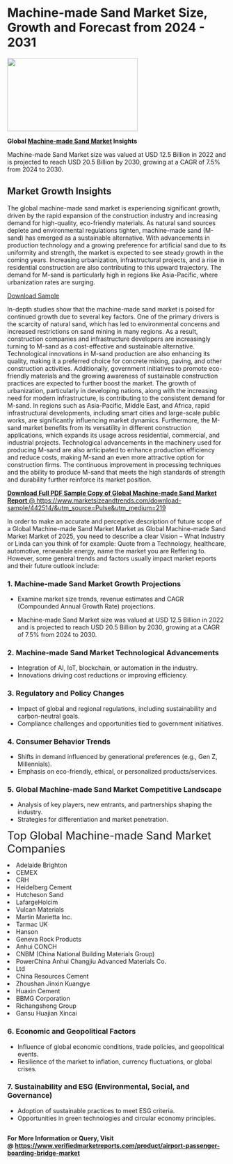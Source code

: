 <H1>Machine-made Sand Market Size, Growth and Forecast from 2024 - 2031</H1><img class="aligncenter size-medium wp-image-584254" src="https://thirdeyenews.in/wp-content/uploads/2024/09/Global-Market-Research-300x168.jpeg" alt="" width="300" height="168" /><p><strong>Global&nbsp;<a href="https://www.marketsizeandtrends.com/download-sample/442514/&amp;utm_source=Pulse&amp;utm_medium=219">Machine-made Sand Market</a> Insights</strong></p><p>Machine-made Sand Market size was valued at USD 12.5 Billion in 2022 and is projected to reach USD 20.5 Billion by 2030, growing at a CAGR of 7.5% from 2024 to 2030.</p><p><h2>Market Growth Insights</h2> <p>The global machine-made sand market is experiencing significant growth, driven by the rapid expansion of the construction industry and increasing demand for high-quality, eco-friendly materials. As natural sand sources deplete and environmental regulations tighten, machine-made sand (M-sand) has emerged as a sustainable alternative. With advancements in production technology and a growing preference for artificial sand due to its uniformity and strength, the market is expected to see steady growth in the coming years. Increasing urbanization, infrastructural projects, and a rise in residential construction are also contributing to this upward trajectory. The demand for M-sand is particularly high in regions like Asia-Pacific, where urbanization rates are surging.</p> <p><a href="#">Download Sample</a></p> <p>In-depth studies show that the machine-made sand market is poised for continued growth due to several key factors. One of the primary drivers is the scarcity of natural sand, which has led to environmental concerns and increased restrictions on sand mining in many regions. As a result, construction companies and infrastructure developers are increasingly turning to M-sand as a cost-effective and sustainable alternative. Technological innovations in M-sand production are also enhancing its quality, making it a preferred choice for concrete mixing, paving, and other construction activities. Additionally, government initiatives to promote eco-friendly materials and the growing awareness of sustainable construction practices are expected to further boost the market. The growth of urbanization, particularly in developing nations, along with the increasing need for modern infrastructure, is contributing to the consistent demand for M-sand. In regions such as Asia-Pacific, Middle East, and Africa, rapid infrastructural developments, including smart cities and large-scale public works, are significantly influencing market dynamics. Furthermore, the M-sand market benefits from its versatility in different construction applications, which expands its usage across residential, commercial, and industrial projects. Technological advancements in the machinery used for producing M-sand are also anticipated to enhance production efficiency and reduce costs, making M-sand an even more attractive option for construction firms. The continuous improvement in processing techniques and the ability to produce M-sand that meets the high standards of strength and durability further reinforce its market position. <p><a href="#"></p><p><span class=""><strong>Download Full PDF Sample Copy of Global Machine-made Sand Market Report</strong> @ <a href="https://www.marketsizeandtrends.com/download-sample/442514/&amp;utm_source=Pulse&amp;utm_medium=219" target="_blank">https://www.marketsizeandtrends.com/download-sample/442514/&amp;utm_source=Pulse&amp;utm_medium=219</a></span></p><p>In order to make an accurate and perceptive description of future scope of a Global&nbsp;Machine-made Sand Market Market as Global&nbsp;Machine-made Sand Market Market of 2025, you need to describe a clear Vision &ndash; What Industry or Linda can you think of for example: Quote from a Technology, healthcare, automotive, renewable energy, name the market you are Reffering to. However, some general trends and factors usually impact market reports and their future outlook include:</p><h3>1.&nbsp;<strong>Machine-made Sand Market Growth Projections</strong></h3><ul><li>Examine market size trends, revenue estimates and CAGR (Compounded Annual Growth Rate) projections.</li><li><p>Machine-made Sand Market size was valued at USD 12.5 Billion in 2022 and is projected to reach USD 20.5 Billion by 2030, growing at a CAGR of 7.5% from 2024 to 2030.</p></li></ul><h3>2.&nbsp;<strong>Machine-made Sand Market Technological Advancements</strong></h3><ul><li>Integration of AI, IoT, blockchain, or automation in the industry.</li><li>Innovations driving cost reductions or improving efficiency.</li></ul><h3>3.&nbsp;<strong>Regulatory and Policy Changes</strong></h3><ul><li>Impact of global and regional regulations, including sustainability and carbon-neutral goals.</li><li>Compliance challenges and opportunities tied to government initiatives.</li></ul><h3>4.&nbsp;<strong>Consumer Behavior Trends</strong></h3><ul><li>Shifts in demand influenced by generational preferences (e.g., Gen Z, Millennials).</li><li>Emphasis on eco-friendly, ethical, or personalized products/services.</li></ul><h3>5.&nbsp;<strong>Global Machine-made Sand Market Competitive Landscape</strong></h3><ul><li>Analysis of key players, new entrants, and partnerships shaping the industry.</li><li>Strategies for differentiation and market penetration.</li></ul><p data-pm-slice="1 1 []"><span style="color: inherit; font-family: inherit; font-size: 25px;">Top Global Machine-made Sand Market Companies</span></p><div class="" data-test-id=""><p><li>Adelaide Brighton</li><li> CEMEX</li><li> CRH</li><li> Heidelberg Cement</li><li> Hutcheson Sand</li><li> LafargeHolcim</li><li> Vulcan Materials</li><li> Martin Marietta Inc.</li><li> Tarmac UK</li><li> Hanson</li><li> Geneva Rock Products</li><li> Anhui CONCH</li><li> CNBM (China National Building Materials Group)</li><li> PowerChina Anhui Changjiu Advanced Materials Co.</li><li>Ltd</li><li> China Resources Cement</li><li> Zhoushan Jinxin Kuangye</li><li> Huaxin Cement</li><li> BBMG Corporation</li><li> Richangsheng Group</li><li> Gansu Huajian Xincai</li></p></div><h3>6.&nbsp;<strong>Economic and Geopolitical Factors</strong></h3><ul><li>Influence of global economic conditions, trade policies, and geopolitical events.</li><li>Resilience of the market to inflation, currency fluctuations, or global crises.</li></ul><h3>7.&nbsp;<strong>Sustainability and ESG (Environmental, Social, and Governance)</strong></h3><ul><li>Adoption of sustainable practices to meet ESG criteria.</li><li>Opportunities in green technologies and circular economy principles.</li></ul><h2><strong style="font-size: 14px;">For More Information or Query, Visit @&nbsp;</strong><a style="background-color: #ffffff; font-size: 14px;" href="https://www.marketsizeandtrends.com/report/machine-made-sand-market/" target="_blank">https://www.verifiedmarketreports.com/product/airport-passenger-boarding-bridge-market</a></h2>
